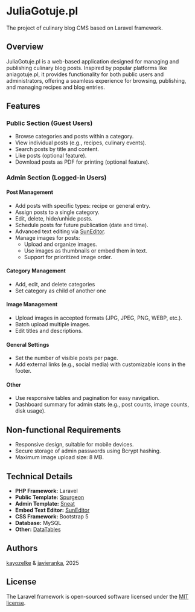 # JuliaGotuje.pl

The project of culinary blog CMS based on Laravel framework.

## Overview

JuliaGotuje.pl is a web-based application designed for managing and publishing culinary blog posts. Inspired by popular platforms like aniagotuje.pl, it provides functionality for both public users and administrators, offering a seamless experience for browsing, publishing, and managing recipes and blog entries.

## Features

### Public Section (Guest Users)
- Browse categories and posts within a category.
- View individual posts (e.g., recipes, culinary events).
- Search posts by title and content.
- Like posts (optional feature).
- Download posts as PDF for printing (optional feature).

### Admin Section (Logged-in Users)
#### Post Management
- Add posts with specific types: recipe or general entry.
- Assign posts to a single category.
- Edit, delete, hide/unhide posts.
- Schedule posts for future publication (date and time).
- Advanced text editing via [SunEditor](https://github.com/JiHong88/SunEditor).
- Manage images for posts:
  - Upload and organize images.
  - Use images as thumbnails or embed them in text.
  - Support for prioritized image order.

#### Category Management
- Add, edit, and delete categories
- Set category as child of another one

#### Image Management
- Upload images in accepted formats (JPG, JPEG, PNG, WEBP, etc.).
- Batch upload multiple images.
- Edit titles and descriptions.

#### General Settings
- Set the number of visible posts per page.
- Add external links (e.g., social media) with customizable icons in the footer.

#### Other
- Use responsive tables and pagination for easy navigation.
- Dashboard summary for admin stats (e.g., post counts, image counts, disk usage).

## Non-functional Requirements
- Responsive design, suitable for mobile devices.
- Secure storage of admin passwords using Bcrypt hashing.
- Maximum image upload size: 8 MB.

## Technical Details
- **PHP Framework:** Laravel
- **Public Template:** [Spurgeon](https://styleshout.com/demo/?theme=spurgeon)
- **Admin Template:** [Sneat](https://themewagon.com/themes/free-responsive-bootstrap-5-html5-admin-template-sneat/)
- **Embed Text Editor:** [SunEditor](https://github.com/JiHong88/SunEditor)
- **CSS Framework:** Bootstrap 5
- **Database:** MySQL
- **Other:** [DataTables](https://datatables.net/)

## Authors
[kayozelke](https://github.com/kayozelke) & [javieranka](https://github.com/javieranka), 2025

## License

The Laravel framework is open-sourced software licensed under the [MIT license](https://opensource.org/licenses/MIT).
